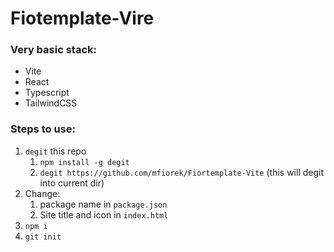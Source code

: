 # Fiotemplate-Vire

### Very basic stack:

- Vite
- React
- Typescript
- TailwindCSS

### Steps to use:

1. `degit` this repo
    1. `npm install -g degit`
    2. `degit https://github.com/mfiorek/Fiortemplate-Vite` (this will degit into current dir)
2. Change:
    1. package name in `package.json`
    2. Site title and icon in `index.html`
3. `npm i`
4. `git init`